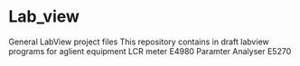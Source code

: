 # Lab_view
General LabView project files
This repository contains in draft labview programs for aglient equipment
LCR meter E4980
Paramter Analyser E5270
